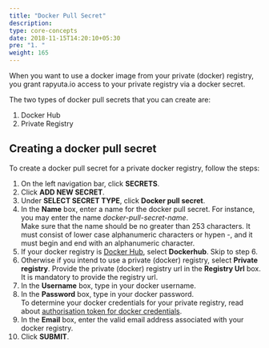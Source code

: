 ```yaml
---
title: "Docker Pull Secret"
description:
type: core-concepts
date: 2018-11-15T14:20:10+05:30
pre: "1. "
weight: 165
---
```

When you want to use a docker image from your private (docker) registry, you
grant rapyuta.io access to your private registry via a docker secret.

The two types of docker pull secrets that you can create are:

1. Docker Hub
2. Private Registry

## Creating a docker pull secret
To create a docker pull secret for a private docker registry, follow the steps:

1. On the left navigation bar, click **SECRETS**.
2. Click **ADD NEW SECRET**.
3. Under **SELECT SECRET TYPE**, click **Docker pull secret**.
3. In the **Name** box, enter a name for the docker pull secret. For instance,
   you may enter the name _docker-pull-secret-name_.    
   Make sure that the name should be no greater than 253 characters. It must
   consist of lower case alphanumeric characters or hypen -, and it must begin
   and end with an alphanumeric character.
4. If your docker registry is [Docker Hub](https://hub.docker.com/),
   select **Dockerhub**. Skip to step 6.
5. Otherwise if you intend to use a private (docker) registry, select
   **Private registry**. Provide the private (docker) registry url in the
   **Registry Url** box. It is mandatory to provide the registry url.
6. In the **Username** box, type in your docker username.
7. In the **Password** box, type in your docker password.    
   To determine your docker credentials for your private registry,
   read about [authorisation token for docker credentials](/core-concepts/secrets/docker-pull-secret/auth-token-docker-creds).
8. In the **Email** box, enter the valid email address associated with your
   docker registry.
9. Click **SUBMIT**.
